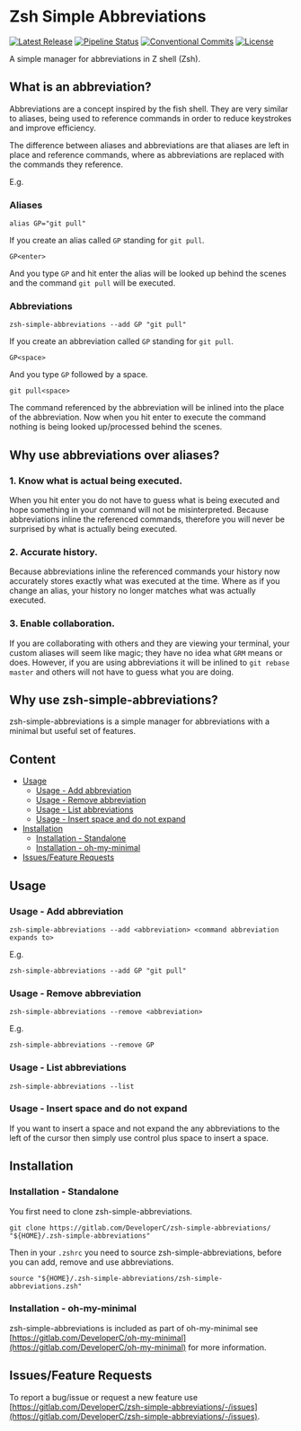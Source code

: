 # Zsh Simple Abbreviations
[![Latest Release](https://gitlab.com/DeveloperC/zsh-simple-abbreviations/-/badges/release.svg)](https://gitlab.com/DeveloperC/zsh-simple-abbreviations/-/releases)
[![Pipeline Status](https://gitlab.com/DeveloperC/zsh-simple-abbreviations/badges/main/pipeline.svg)](https://gitlab.com/DeveloperC/zsh-simple-abbreviations/-/pipelines)
[![Conventional Commits](https://img.shields.io/badge/Conventional%20Commits-1.0.0-yellow.svg)](https://conventionalcommits.org)
[![License](https://img.shields.io/badge/License-AGPLv3-blue.svg)](https://www.gnu.org/licenses/agpl-3.0)


A simple manager for abbreviations in Z shell (Zsh).


## What is an abbreviation?
Abbreviations are a concept inspired by the fish shell. They are very similar to aliases, being used to reference commands in order to reduce keystrokes and improve efficiency.

The difference between aliases and abbreviations are that aliases are left in place and reference commands, where as abbreviations are replaced with the commands they reference.

E.g.

### Aliases
```
alias GP="git pull"
```

If you create an alias called `GP` standing for `git pull`.

```
GP<enter>
```

And you type `GP` and hit enter the alias will be looked up behind the scenes and the command `git pull` will be executed.

### Abbreviations
```
zsh-simple-abbreviations --add GP "git pull"
```

If you create an abbreviation called `GP` standing for `git pull`.

```
GP<space>
```

And you type `GP` followed by a space.

```
git pull<space>
```

The command referenced by the abbreviation will be inlined into the place of the abbreviation.
Now when you hit enter to execute the command nothing is being looked up/processed behind the scenes.


## Why use abbreviations over aliases?
### 1. Know what is actual being executed.
When you hit enter you do not have to guess what is being executed and hope something in your command will not be misinterpreted.
Because abbreviations inline the referenced commands, therefore you will never be surprised by what is actually being executed.

### 2. Accurate history.
Because abbreviations inline the referenced commands your history now accurately stores exactly what was executed at the time.
Where as if you change an alias, your history no longer matches what was actually executed.

### 3. Enable collaboration.
If you are collaborating with others and they are viewing your terminal, your custom aliases will seem like magic; they have no idea what `GRM` means or does.
However, if you are using abbreviations it will be inlined to `git rebase master` and others will not have to guess what you are doing.


## Why use zsh-simple-abbreviations?
zsh-simple-abbreviations is a simple manager for abbreviations with a minimal but useful set of features.


## Content
 * [Usage](#usage)
   + [Usage - Add abbreviation](#usage-add-abbreviation)
   + [Usage - Remove abbreviation](#usage-remove-abbreviation)
   + [Usage - List abbreviations](#usage-list-abbreviations)
   + [Usage - Insert space and do not expand](#usage-insert-space-and-do-not-expand)
 * [Installation](#installation)
   + [Installation - Standalone](#installation-standalone)
   + [Installation - oh-my-minimal](#installation-oh-my-minimal)
 * [Issues/Feature Requests](#issuesfeature-requests)


## Usage
### Usage - Add abbreviation
```
zsh-simple-abbreviations --add <abbreviation> <command abbreviation expands to>
```

E.g.
```
zsh-simple-abbreviations --add GP "git pull"
```

### Usage - Remove abbreviation
```
zsh-simple-abbreviations --remove <abbreviation>
```

E.g.
```
zsh-simple-abbreviations --remove GP
```

### Usage - List abbreviations
```
zsh-simple-abbreviations --list
```

### Usage - Insert space and do not expand
If you want to insert a space and not expand the any abbreviations to the left of the cursor then simply use control plus space to insert a space.


## Installation
### Installation - Standalone
You first need to clone zsh-simple-abbreviations.

```
git clone https://gitlab.com/DeveloperC/zsh-simple-abbreviations/ "${HOME}/.zsh-simple-abbreviations"
```

Then in your `.zshrc` you need to source zsh-simple-abbreviations, before you can add, remove and use abbreviations.

```
source "${HOME}/.zsh-simple-abbreviations/zsh-simple-abbreviations.zsh"
```

### Installation - oh-my-minimal
zsh-simple-abbreviations is included as part of oh-my-minimal see [https://gitlab.com/DeveloperC/oh-my-minimal](https://gitlab.com/DeveloperC/oh-my-minimal) for more information.


## Issues/Feature Requests
To report a bug/issue or request a new feature use [https://gitlab.com/DeveloperC/zsh-simple-abbreviations/-/issues](https://gitlab.com/DeveloperC/zsh-simple-abbreviations/-/issues).
